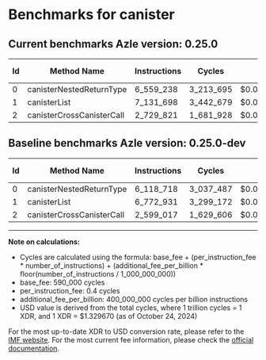 # Benchmarks for canister

## Current benchmarks Azle version: 0.25.0

| Id  | Method Name               | Instructions | Cycles    | USD           | USD/Million Calls | Change                            |
| --- | ------------------------- | ------------ | --------- | ------------- | ----------------- | --------------------------------- |
| 0   | canisterNestedReturnType  | 6_559_238    | 3_213_695 | $0.0000042732 | $4.27             | <font color="red">+440_520</font> |
| 1   | canisterList              | 7_131_698    | 3_442_679 | $0.0000045776 | $4.57             | <font color="red">+358_767</font> |
| 2   | canisterCrossCanisterCall | 2_729_821    | 1_681_928 | $0.0000022364 | $2.23             | <font color="red">+130_804</font> |

## Baseline benchmarks Azle version: 0.25.0-dev

| Id  | Method Name               | Instructions | Cycles    | USD           | USD/Million Calls |
| --- | ------------------------- | ------------ | --------- | ------------- | ----------------- |
| 0   | canisterNestedReturnType  | 6_118_718    | 3_037_487 | $0.0000040389 | $4.03             |
| 1   | canisterList              | 6_772_931    | 3_299_172 | $0.0000043868 | $4.38             |
| 2   | canisterCrossCanisterCall | 2_599_017    | 1_629_606 | $0.0000021668 | $2.16             |

---

**Note on calculations:**

- Cycles are calculated using the formula: base_fee + (per_instruction_fee \* number_of_instructions) + (additional_fee_per_billion \* floor(number_of_instructions / 1_000_000_000))
- base_fee: 590_000 cycles
- per_instruction_fee: 0.4 cycles
- additional_fee_per_billion: 400_000_000 cycles per billion instructions
- USD value is derived from the total cycles, where 1 trillion cycles = 1 XDR, and 1 XDR = $1.329670 (as of October 24, 2024)

For the most up-to-date XDR to USD conversion rate, please refer to the [IMF website](https://www.imf.org/external/np/fin/data/rms_sdrv.aspx).
For the most current fee information, please check the [official documentation](https://internetcomputer.org/docs/current/developer-docs/gas-cost#execution).
